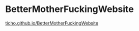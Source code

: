 # BetterMotherFuckingWebsite

[ticho.github.io/BetterMotherFuckingWebsite](ticho.github.io/BetterMotherFuckingWebsite)

